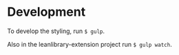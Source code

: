 # Development
To develop the styling, run `$ gulp`.

Also in the leanlibrary-extension project run `$ gulp watch`. 
